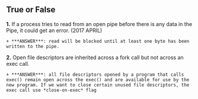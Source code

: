 ## True or False
**1.** If a process tries to read from an open pipe before there is any data in the Pipe, it could get an error. (2017 APRIL)
    
    + ***ANSWER***: read will be blocked until at least one byte has been written to the pipe. 




**2.** Open file descriptors are inherited across a fork call but not across an exec call.

    + ***ANSWER***: all file descriptors opened by a program that calls exec() remain open across the exec() and are available for use by the new program. If we want to close certain unused file descriptors, the exec call use *close-on-exec* flag

